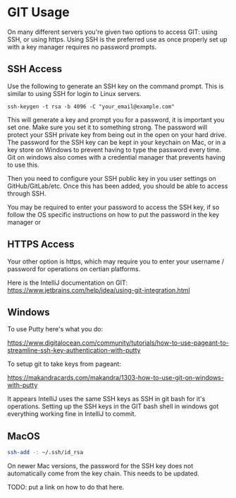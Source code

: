 # GIT Usage

On many different servers you're given two options to access GIT: using SSH, or using https. Using SSH is the preferred use as once properly set up with a key manager requires no password prompts.

## SSH Access

Use the following to generate an SSH key on the command prompt.  This is similar to using SSH for login to Linux servers.

```
ssh-keygen -t rsa -b 4096 -C "your_email@example.com"
```

This will generate a key and prompt you for a password, it is important you set one.  Make sure you set it to something strong.  The password will protect your SSH private key from being out in the open on your hard drive.  The password for the SSH key can be kept in your keychain on Mac, or in a key store on Windows to prevent having to type the password every time.  Git on windows also comes with a credential manager that prevents having to use this.

Then you need to configure your SSH public key in you user settings on GitHub/GitLab/etc.  Once this has been added, you should be able to access through SSH.  

You may be required to enter your password to access the SSH key, if so follow the OS specific instructions on how to put the password in the key manager or 

## HTTPS Access

Your other option is https, which may require you to enter your username / password for operations on certian platforms.

Here is the IntelliJ documentation on GIT: https://www.jetbrains.com/help/idea/using-git-integration.html


## Windows

To use Putty here's what you do:

https://www.digitalocean.com/community/tutorials/how-to-use-pageant-to-streamline-ssh-key-authentication-with-putty

To setup git to take keys from pageant:

https://makandracards.com/makandra/1303-how-to-use-git-on-windows-with-putty

It appears IntelliJ uses the same SSH keys as SSH in git bash for it's operations.  Setting up the SSH keys in the GIT bash shell in windows got everything working fine in IntelliJ to commit.

## MacOS

```bash
ssh-add -: ~/.ssh/id_rsa
```

On newer Mac versions, the password for the SSH key does not automatically come from the key chain.  This needs to be updated.

TODO: put a link on how to do that here.